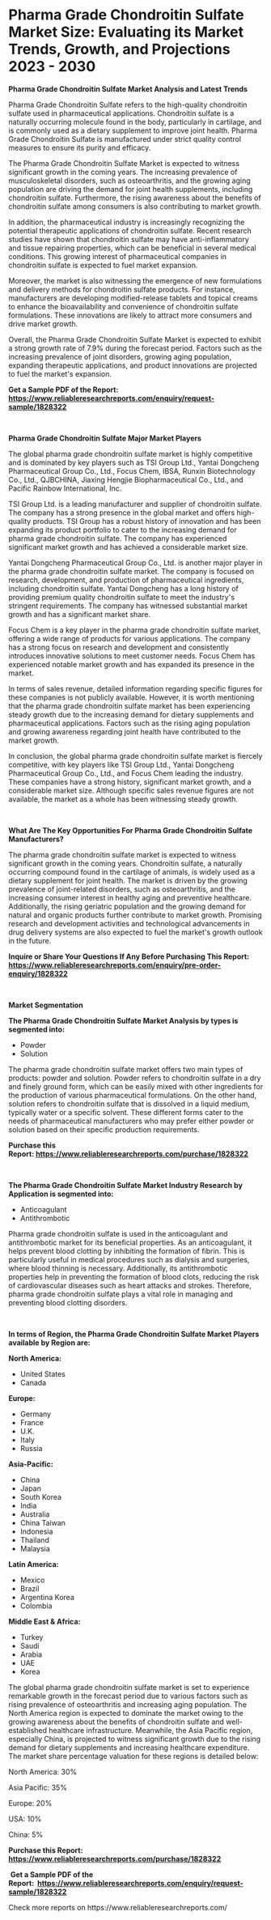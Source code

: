 <p><h1>Pharma Grade Chondroitin Sulfate Market Size: Evaluating its Market Trends, Growth, and Projections 2023 - 2030</h1></p><p><strong>Pharma Grade Chondroitin Sulfate Market Analysis and Latest Trends</strong></p>
<p><p>Pharma Grade Chondroitin Sulfate refers to the high-quality chondroitin sulfate used in pharmaceutical applications. Chondroitin sulfate is a naturally occurring molecule found in the body, particularly in cartilage, and is commonly used as a dietary supplement to improve joint health. Pharma Grade Chondroitin Sulfate is manufactured under strict quality control measures to ensure its purity and efficacy.</p><p>The Pharma Grade Chondroitin Sulfate Market is expected to witness significant growth in the coming years. The increasing prevalence of musculoskeletal disorders, such as osteoarthritis, and the growing aging population are driving the demand for joint health supplements, including chondroitin sulfate. Furthermore, the rising awareness about the benefits of chondroitin sulfate among consumers is also contributing to market growth.</p><p>In addition, the pharmaceutical industry is increasingly recognizing the potential therapeutic applications of chondroitin sulfate. Recent research studies have shown that chondroitin sulfate may have anti-inflammatory and tissue repairing properties, which can be beneficial in several medical conditions. This growing interest of pharmaceutical companies in chondroitin sulfate is expected to fuel market expansion.</p><p>Moreover, the market is also witnessing the emergence of new formulations and delivery methods for chondroitin sulfate products. For instance, manufacturers are developing modified-release tablets and topical creams to enhance the bioavailability and convenience of chondroitin sulfate formulations. These innovations are likely to attract more consumers and drive market growth.</p><p>Overall, the Pharma Grade Chondroitin Sulfate Market is expected to exhibit a strong growth rate of 7.9% during the forecast period. Factors such as the increasing prevalence of joint disorders, growing aging population, expanding therapeutic applications, and product innovations are projected to fuel the market's expansion.</p></p>
<p><strong>Get a Sample PDF of the Report:&nbsp; <a href="https://www.reliableresearchreports.com/enquiry/request-sample/1828322">https://www.reliableresearchreports.com/enquiry/request-sample/1828322</a></strong></p>
<p>&nbsp;</p>
<p><strong>Pharma Grade Chondroitin Sulfate Major Market Players</strong></p>
<p><p>The global pharma grade chondroitin sulfate market is highly competitive and is dominated by key players such as TSI Group Ltd., Yantai Dongcheng Pharmaceutical Group Co., Ltd., Focus Chem, IBSA, Runxin Biotechnology Co., Ltd., QJBCHINA, Jiaxing Hengjie Biopharmaceutical Co., Ltd., and Pacific Rainbow International, Inc.</p><p>TSI Group Ltd. is a leading manufacturer and supplier of chondroitin sulfate. The company has a strong presence in the global market and offers high-quality products. TSI Group has a robust history of innovation and has been expanding its product portfolio to cater to the increasing demand for pharma grade chondroitin sulfate. The company has experienced significant market growth and has achieved a considerable market size.</p><p>Yantai Dongcheng Pharmaceutical Group Co., Ltd. is another major player in the pharma grade chondroitin sulfate market. The company is focused on research, development, and production of pharmaceutical ingredients, including chondroitin sulfate. Yantai Dongcheng has a long history of providing premium quality chondroitin sulfate to meet the industry's stringent requirements. The company has witnessed substantial market growth and has a significant market share.</p><p>Focus Chem is a key player in the pharma grade chondroitin sulfate market, offering a wide range of products for various applications. The company has a strong focus on research and development and consistently introduces innovative solutions to meet customer needs. Focus Chem has experienced notable market growth and has expanded its presence in the market.</p><p>In terms of sales revenue, detailed information regarding specific figures for these companies is not publicly available. However, it is worth mentioning that the pharma grade chondroitin sulfate market has been experiencing steady growth due to the increasing demand for dietary supplements and pharmaceutical applications. Factors such as the rising aging population and growing awareness regarding joint health have contributed to the market growth.</p><p>In conclusion, the global pharma grade chondroitin sulfate market is fiercely competitive, with key players like TSI Group Ltd., Yantai Dongcheng Pharmaceutical Group Co., Ltd., and Focus Chem leading the industry. These companies have a strong history, significant market growth, and a considerable market size. Although specific sales revenue figures are not available, the market as a whole has been witnessing steady growth.</p></p>
<p>&nbsp;</p>
<p><strong>What Are The Key Opportunities For Pharma Grade Chondroitin Sulfate Manufacturers?</strong></p>
<p><p>The pharma grade chondroitin sulfate market is expected to witness significant growth in the coming years. Chondroitin sulfate, a naturally occurring compound found in the cartilage of animals, is widely used as a dietary supplement for joint health. The market is driven by the growing prevalence of joint-related disorders, such as osteoarthritis, and the increasing consumer interest in healthy aging and preventive healthcare. Additionally, the rising geriatric population and the growing demand for natural and organic products further contribute to market growth. Promising research and development activities and technological advancements in drug delivery systems are also expected to fuel the market's growth outlook in the future.</p></p>
<p><strong>Inquire or Share Your Questions If Any Before Purchasing This Report: <a href="https://www.reliableresearchreports.com/enquiry/pre-order-enquiry/1828322">https://www.reliableresearchreports.com/enquiry/pre-order-enquiry/1828322</a></strong></p>
<p>&nbsp;</p>
<p><strong>Market Segmentation</strong></p>
<p><strong>The Pharma Grade Chondroitin Sulfate Market Analysis by types is segmented into:</strong></p>
<p><ul><li>Powder</li><li>Solution</li></ul></p>
<p><p>The pharma grade chondroitin sulfate market offers two main types of products: powder and solution. Powder refers to chondroitin sulfate in a dry and finely ground form, which can be easily mixed with other ingredients for the production of various pharmaceutical formulations. On the other hand, solution refers to chondroitin sulfate that is dissolved in a liquid medium, typically water or a specific solvent. These different forms cater to the needs of pharmaceutical manufacturers who may prefer either powder or solution based on their specific production requirements.</p></p>
<p><strong>Purchase this Report:&nbsp;<a href="https://www.reliableresearchreports.com/purchase/1828322">https://www.reliableresearchreports.com/purchase/1828322</a></strong></p>
<p>&nbsp;</p>
<p><strong>The Pharma Grade Chondroitin Sulfate Market Industry Research by Application is segmented into:</strong></p>
<p><ul><li>Anticoagulant</li><li>Antithrombotic</li></ul></p>
<p><p>Pharma grade chondroitin sulfate is used in the anticoagulant and antithrombotic market for its beneficial properties. As an anticoagulant, it helps prevent blood clotting by inhibiting the formation of fibrin. This is particularly useful in medical procedures such as dialysis and surgeries, where blood thinning is necessary. Additionally, its antithrombotic properties help in preventing the formation of blood clots, reducing the risk of cardiovascular diseases such as heart attacks and strokes. Therefore, pharma grade chondroitin sulfate plays a vital role in managing and preventing blood clotting disorders.</p></p>
<p>&nbsp;</p>
<p><strong>In terms of Region, the Pharma Grade Chondroitin Sulfate Market Players available by Region are:</strong></p>
<p>
    <p> <strong> North America: </strong>
        <ul>
            <li>United States</li>
            <li>Canada</li>
        </ul>
        </p> 
    <p> <strong> Europe: </strong>
        <ul>
            <li>Germany</li>
            <li>France</li>
            <li>U.K.</li>
            <li>Italy</li>
            <li>Russia</li>
        </ul>
        </p> 
    <p> <strong> Asia-Pacific: </strong>
        <ul>
            <li>China</li>
            <li>Japan</li>
            <li>South Korea</li>
            <li>India</li>
            <li>Australia</li>
            <li>China Taiwan</li>
            <li>Indonesia</li>
            <li>Thailand</li>
            <li>Malaysia</li>
        </ul>
        </p> 
    <p> <strong> Latin America: </strong>
        <ul>
            <li>Mexico</li>
            <li>Brazil</li>
            <li>Argentina Korea</li>
            <li>Colombia</li>
        </ul>
        </p> 
    <p> <strong> Middle East & Africa: </strong>
        <ul>
            <li>Turkey</li>
            <li>Saudi</li>
            <li>Arabia</li>
            <li>UAE</li>
            <li>Korea</li>
        </ul>
    </p>
    </p>
<p><p>The global pharma grade chondroitin sulfate market is set to experience remarkable growth in the forecast period due to various factors such as rising prevalence of osteoarthritis and increasing aging population. The North America region is expected to dominate the market owing to the growing awareness about the benefits of chondroitin sulfate and well-established healthcare infrastructure. Meanwhile, the Asia Pacific region, especially China, is projected to witness significant growth due to the rising demand for dietary supplements and increasing healthcare expenditure. The market share percentage valuation for these regions is detailed below:</p><p>North America: 30%</p><p>Asia Pacific: 35%</p><p>Europe: 20%</p><p>USA: 10%</p><p>China: 5%</p></p>
<p><strong>Purchase this Report: <a href="https://www.reliableresearchreports.com/purchase/1828322">https://www.reliableresearchreports.com/purchase/1828322</a></strong></p>
<p>&nbsp;<strong>Get a Sample PDF of the Report:&nbsp;&nbsp;<a href="https://www.reliableresearchreports.com/enquiry/request-sample/1828322">https://www.reliableresearchreports.com/enquiry/request-sample/1828322</a></strong></p>
<p><strong></strong></p>
<p>Check more reports on https://www.reliableresearchreports.com/</p>